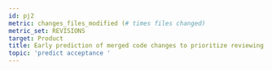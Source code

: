 ```yaml
---
id: pj2
metric: changes_files_modified (# times files changed)
metric_set: REVISIONS
target: Product
title: Early prediction of merged code changes to prioritize reviewing tasks
topic: 'predict acceptance '
---
```

